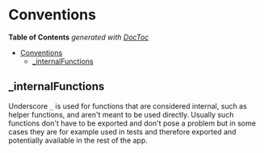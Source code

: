 # Conventions

<!-- START doctoc generated TOC please keep comment here to allow auto update -->
<!-- DON'T EDIT THIS SECTION, INSTEAD RE-RUN doctoc TO UPDATE -->

**Table of Contents** _generated with [DocToc](https://github.com/thlorenz/doctoc)_

- [Conventions](#conventions)
  - [\_internalFunctions](#_internalfunctions)

<!-- END doctoc generated TOC please keep comment here to allow auto update -->

## \_internalFunctions

Underscore `_` is used for functions that are considered internal, such as helper functions, and aren't meant to be used directly. Usually such functions don't have to be exported and don't pose a problem but in some cases they are for example used in tests and therefore exported and potentially available in the rest of the app.

